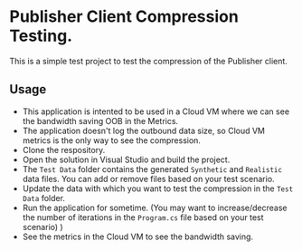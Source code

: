 ﻿# Publisher Client Compression Testing.
This is a simple test project to test the compression of the Publisher client.

## Usage
- This application is intented to be used in a Cloud VM where we can see the bandwidth saving OOB in the Metrics.
- The application doesn't log the outbound data size, so Cloud VM metrics is the only way to see the compression. 
- Clone the respository.
- Open the solution in Visual Studio and build the project.
- The `Test Data` folder contains the generated `Synthetic` and `Realistic` data files. You can add or remove files based on your test scenario.
- Update the data with which you want to test the compression in the `Test Data` folder.
- Run the application for sometime. (You may want to increase/decrease the number of iterations in the `Program.cs` file based on your test scenario) )
- See the metrics in the Cloud VM to see the bandwidth saving.